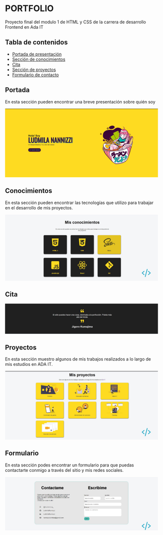 # PORTFOLIO
Proyecto final del modulo 1 de HTML y CSS de la carrera de desarrollo Frontend en Ada IT

## Tabla de contenidos
- [Portada de presentación](#Portada)
- [Sección de conocimientos](#Conocimientos)
- [Cita](#Cita)
- [Sección de proyectos](#Proyectos)
- [Formulario de contacto](#Formulario)

## Portada
En esta sección pueden encontrar una breve presentación sobre quién soy

![Captura de la portada de mi proyecto](readme/portada.jpg)

## Conocimientos 
En esta sección pueden encontrar las tecnologías que utilizo para trabajar en el desarrollo de mis proyectos.

![Captura de la sección de conocimientos](readme/conocimientos.jpg)

## Cita

![Captura de la citan](readme/cita.jpg)

## Proyectos
En esta sección muestro algunos de mis trabajos realizados a lo largo de mis estudios en ADA IT.

![texto cualquiera por si no carga la imagen](readme/proyectos.jpg)

## Formulario
En esta sección podes encontrar un formulario para que puedas contactarte conmigo a través del sitio y mis redes sociales. 

![Captura dle formulario](readme/formulario.jpg)
